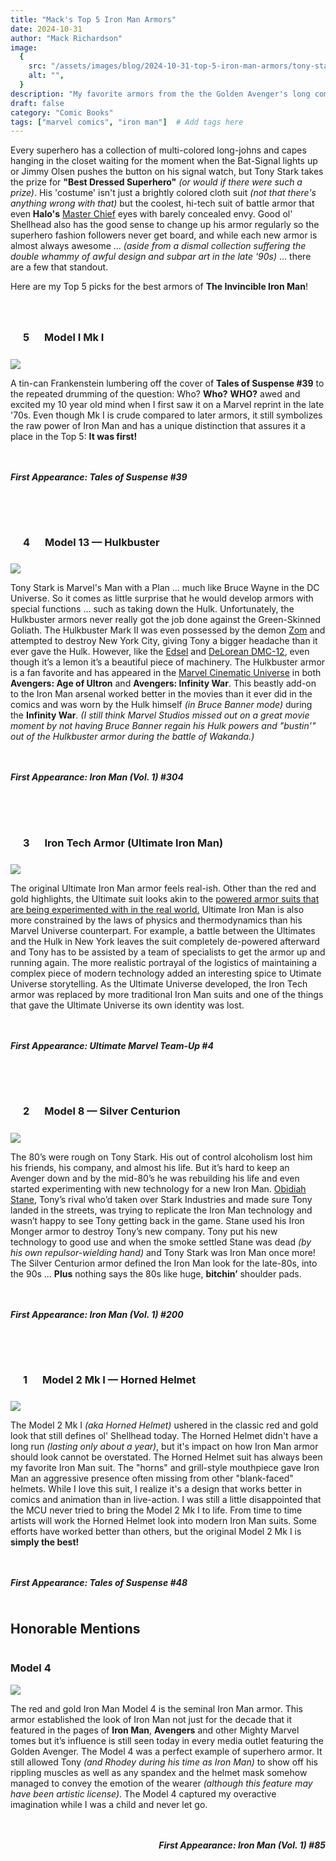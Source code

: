 ```yaml
---
title: "Mack's Top 5 Iron Man Armors"
date: 2024-10-31
author: "Mack Richardson"
image:
  {
    src: "/assets/images/blog/2024-10-31-top-5-iron-man-armors/tony-stark-armors.webp",
    alt: "",
  }
description: "My favorite armors from the the Golden Avenger's long comic book history."
draft: false
category: "Comic Books"
tags: ["marvel comics", "iron man"]  # Add tags here
---
```


Every superhero has a collection of multi-colored long-johns and capes hanging in the closet waiting for the moment when the Bat-Signal lights up or Jimmy Olsen pushes the button on his signal watch, but Tony Stark takes the prize for **"Best Dressed Superhero"** _(or would if there were such a prize)_. His 'costume' isn't just a brightly colored cloth suit _(not that there's anything wrong with that)_ but the coolest, hi-tech suit of battle armor that even **Halo's** <a title="Master Chief (Halo)" href="http://en.wikipedia.org/wiki/Master_Chief_(Halo)" target="_blank">Master Chief</a> eyes with barely concealed envy. Good ol' Shellhead also has the good sense to change up his armor regularly so the superhero fashion followers never get board, and while each new armor is almost always awesome &hellip; _(aside from a dismal collection suffering the double whammy of awful design and subpar art in the late '90s)_ &hellip; there are a few that standout. 

Here are my Top 5 picks for the best armors of **The Invincible Iron Man**!

<section class="list five">
  
  ### **5** Model I Mk I

  <img src="/assets/images/blog/2024-10-31-top-5-iron-man-armors/iron-man-model-1.png" class="avatar no-border">

  A tin-can Frankenstein lumbering off the cover of **Tales of Suspense #39** to the repeated drumming of the question: Who? **Who?** **WHO?** awed and excited my 10 year old mind when I first saw it on a Marvel reprint in the late '70s. Even though Mk I is crude compared to later armors, it still symbolizes the raw power of Iron Man and has a unique distinction that assures it a place in the Top 5: **It was first!**

  ##### **First Appearance:** Tales of Suspense #39

</section>

<section class="list four">

### **4** Model 13 &mdash; Hulkbuster

<img src="/assets/images/blog/2024-10-31-top-5-iron-man-armors/iron-man-model-13-hulkbuster.png" class="avatar no-border">

Tony Stark is Marvel's Man with a Plan &hellip; much like Bruce Wayne in the DC Universe. So it comes as little surprise that he would develop armors with special functions &hellip; such as taking down the Hulk. Unfortunately, the Hulkbuster armors never really got the job done against the Green-Skinned Goliath. The Hulkbuster Mark II was even possessed by the demon <a title="The Demon Zom" href="http://en.wikipedia.org/wiki/Zom" target="_blank">Zom</a> and attempted to destroy New York City, giving Tony a bigger headache than it ever gave the Hulk. However, like the <a title="Edsel" href="http://en.wikipedia.org/wiki/Edsel" target="_blank">Edsel</a> and <a title="DeLorean DMC-12" href="http://en.wikipedia.org/wiki/DeLorean_DMC-12" target="_blank">DeLorean DMC-12</a>, even though it’s a lemon it’s a beautiful piece of machinery. The Hulkbuster armor is a fan favorite and has appeared in the <a title="Marvel Cinematic Universe" href="http://en.wikipedia.org/wiki/Marvel_Cinematic_Universe" target="_blank">Marvel Cinematic Universe</a> in both **Avengers: Age of Ultron** and **Avengers: Infinity War**. This beastly add-on to the Iron Man arsenal worked better in the movies than it ever did in the comics and was worn by the Hulk himself _(in Bruce Banner mode)_ during the **Infinity War**. _(I still think Marvel Studios missed out on a great movie moment by not having Bruce Banner regain his Hulk powers and "bustin'" out of the Hulkbuster armor during the battle of Wakanda.)_

##### **First Appearance:** Iron Man (Vol. 1) #304</h5>

</section>

<section class="list three">

### **3** Iron Tech Armor (Ultimate Iron Man)

<img src="/assets/images/blog/2024-10-31-top-5-iron-man-armors/iron-man-ultimate.png" class="avatar no-border">

The original Ultimate Iron Man armor feels real-ish. Other than the red and gold highlights, the Ultimate suit looks akin to the <a title="Powered Exoskeleton Research" href="http://en.wikipedia.org/wiki/Power_armor#Current_Research" target="_blank">powered armor suits that are being experimented with in the real world.</a> Ultimate Iron Man is also more constrained by the laws of physics and thermodynamics than his Marvel Universe counterpart. For example, a battle between the Ultimates and the Hulk in New York leaves the suit completely de-powered afterward and Tony has to be assisted by a team of specialists to get the armor up and running again. The more realistic portrayal of the logistics of maintaining a complex piece of modern technology added an interesting spice to Utimate Universe storytelling. As the Ultimate Universe developed, the Iron Tech armor was replaced by more traditional Iron Man suits and one of the things that gave the Ultimate Universe its own identity was lost.

##### **First Appearance:** Ultimate Marvel Team-Up #4

</section>

<section class=" list two">

### **2** Model 8 &mdash; Silver Centurion

<img src="/assets/images/blog/2024-10-31-top-5-iron-man-armors/iron-man-model-8.png" class="avatar no-border">

The 80’s were rough on Tony Stark. His out of control alcoholism lost him his friends, his company, and almost his life. But it’s hard to keep an Avenger down and by the mid-80’s he was rebuilding his life and even started experimenting with new technology for a new Iron Man. <a title="Obidiah Stane aka Iron Monger" href="http://en.wikipedia.org/wiki/Iron_Monger" target="_blank">Obidiah Stane</a>, Tony’s rival who’d taken over Stark Industries and made sure Tony landed in the streets, was trying to replicate the Iron Man technology and wasn’t happy to see Tony getting back in the game. Stane used his Iron Monger armor to destroy Tony’s new company. Tony put his new technology to good use and when the smoke settled Stane was dead _(by his own repulsor-wielding hand)_ and Tony Stark was Iron Man once more! The Silver Centurion armor defined the Iron Man look for the late-80s, into the 90s &hellip; **Plus** nothing says the 80s like huge, **bitchin’** shoulder pads.

##### **First Appearance:** Iron Man (Vol. 1) #200

</section>

<section class="list one">

### **1** Model 2 Mk I &mdash; Horned Helmet

<img src="/assets/images/blog/2024-10-31-top-5-iron-man-armors/iron-man-model-2-mk-1.png" class="avatar no-border">

The Model 2 Mk I _(aka Horned Helmet)_ ushered in the classic red and gold look that still defines ol' Shellhead today. The Horned Helmet didn't have a long run _(lasting only about a year)_, but it's impact on how Iron Man armor should look cannot be overstated. The Horned Helmet suit has always been my favorite Iron Man suit. The "horns" and grill-style mouthpiece gave Iron Man an aggressive presence often missing from other "blank-faced" helmets. While I love this suit, I realize it's a design that works better in comics and animation than in live-action. I was still a little disappointed that the MCU never tried to bring the Model 2 Mk I to life. From time to time artists will work the Horned Helmet look into modern Iron Man suits. Some efforts have worked better than others, but the original Model 2 Mk I is **simply the best!**

##### **First Appearance:** Tales of Suspense #48

</section>

<h2 class="inverted">Honorable Mentions</h2>

<section class="list honorable">

### Model 4

<img src="/assets/images/blog/2024-10-31-top-5-iron-man-armors/iron-man-model-4.png" class="avatar no-border">

The red and gold Iron Man Model 4 is the seminal Iron Man armor. This armor established the look of Iron Man not just for the decade that it featured in the pages of **Iron Man**, **Avengers** and other Mighty Marvel tomes but it’s influence is still seen today in every media outlet featuring the Golden Avenger. The Model 4 was a perfect example of superhero armor. It still allowed Tony _(and Rhodey during his time as Iron Man)_ to show off his rippling muscles as well as any spandex and the helmet mask somehow managed to convey the emotion of the wearer _(although this feature may have been artistic license)_. The Model 4 captured my overactive imagination while I was a child and never let go.

##### **First Appearance:** Iron Man (Vol. 1) #85

</section>

<style>
  section.list h3 > strong {
    background-color: hsl(var(--color-dark), 1);
    border-radius: 100%;
    color: hsl(var(--color-light), 1);
    display: inline-block;
    padding: 0.5rem 1.25rem;
  }
  section.list h5 {
    border-bottom: none !important;
    border-top: 3px double hsl(var(--color-dark), 1);
    margin-top: 2rem;
    padding-top: 1rem;
  }
  section.list {
    display: flow-root;
    margin-bottom: 2rem
  }
  section.list:last-of-type {
    margin-bottom: 0;
  }
  .avatar {
    max-width: 250px !important;
  }
  section#content section.list:nth-child(even) > img.avatar {
    float: left;
    margin: 0 1rem 0 1rem;
  }
  section#content section.list:nth-child(odd) > img.avatar {
    float: right;
    margin: 0 0 1rem 1rem;
  }
  section#content section.list:nth-child(odd) h5 {
    text-align: right;
  }
  section.one {
    margin-bottom: 0;
  }
  section.five {
    margin-top: 2rem;
  }
  section.honorable .avatar {
    shape-outside: url(/assets/images/blog/2024-10-31-top-5-iron-man-armors/iron-man-model-4.png);
  }
  section.honorable h5 {
    text-align: right;
  }
  section.one .avatar {
    shape-outside: url(/assets/images/blog/2024-10-31-top-5-iron-man-armors/iron-man-model-2-mk-1.png);
  }
  section.two .avatar {
    shape-outside: url(/assets/images/blog/2024-10-31-top-5-iron-man-armors/iron-man-model-8.png);
  }
  section.three .avatar {
    shape-outside: url(/assets/images/blog/2024-10-31-top-5-iron-man-armors/iron-man-ultimate.png);
  }
  section.four .avatar {
    shape-outside: url(/assets/images/blog/2024-10-31-top-5-iron-man-armors/iron-man-model-13-hulkbuster.png);
    max-width: 350px !important;
  }
  section.five .avatar {
    shape-outside: url(/assets/images/blog/2024-10-31-top-5-iron-man-armors/iron-man-model-1.png);
  }

  @media screen and (max-width: 576px) {
    section.list {
      display: grid;
    }
    section.list img.avatar {
      display: block;
      float: none !important;
      margin:  0 auto 2rem auto !important;
      max-width: 100%;
    }
    section.list h3 > strong {
      display: block;
      margin: 0 auto 1rem auto;
      width: fit-content;
    }
  }
</style>